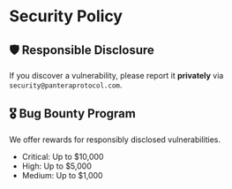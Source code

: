 # Security Policy

## 🛡️ Responsible Disclosure
If you discover a vulnerability, please report it **privately** via `security@panteraprotocol.com`.

## 🎖️ Bug Bounty Program
We offer rewards for responsibly disclosed vulnerabilities.
- Critical: Up to $10,000
- High: Up to $5,000
- Medium: Up to $1,000
